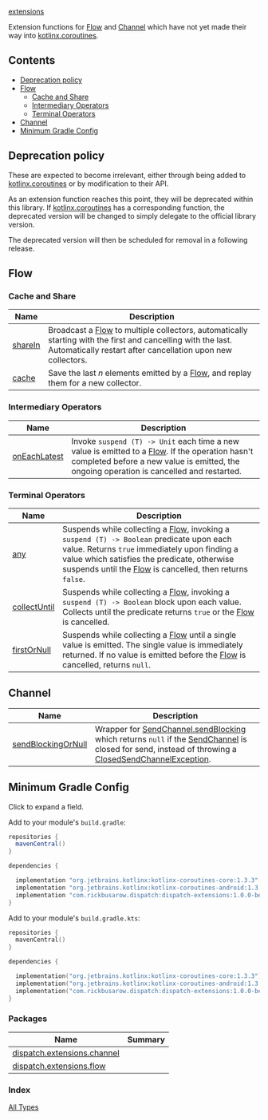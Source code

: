 [extensions](./index.md)

Extension functions for [Flow](https://kotlin.github.io/kotlinx.coroutines/kotlinx-coroutines-core/kotlinx.coroutines.flow/-flow/index.html) and [Channel](https://kotlin.github.io/kotlinx.coroutines/kotlinx-coroutines-core/kotlinx.coroutines.channels/-channel/) which have not yet made their way into [kotlinx.coroutines](https://kotlin.github.io/kotlinx.coroutines/).

## Contents

* [Deprecation policy](#deprecation-policy)
* [Flow](#flow)
  * [Cache and Share](#cache-and-share)
  * [Intermediary Operators](#intermediary-operators)
  * [Terminal Operators](#terminal-operators)
* [Channel](#channel)
* [Minimum Gradle Config](#minimum-gradle-config)

## Deprecation policy

These are expected to become irrelevant, either through being added to [kotlinx.coroutines](https://kotlin.github.io/kotlinx.coroutines/)
or by modification to their API.

As an extension function reaches this point, they will be deprecated within this library.  If [kotlinx.coroutines](https://kotlin.github.io/kotlinx.coroutines/) has
a corresponding function, the deprecated version will be changed to simply delegate to the official library version.

The deprecated version will then be scheduled for removal in a following release.

## Flow

### Cache and Share

| **Name**            | **Description**            |
| ------------------- | -----------------------    |
| [shareIn](https://rbusarow.github.io/Dispatch/extensions//dispatch.extensions.flow/kotlinx.coroutines.flow.-flow/share-in.html)           | Broadcast a [Flow](https://kotlin.github.io/kotlinx.coroutines/kotlinx-coroutines-core/kotlinx.coroutines.flow/-flow/index.html) to multiple collectors, automatically starting with the first and cancelling with the last.  Automatically restart after cancellation upon new collectors.
| [cache](https://rbusarow.github.io/Dispatch/extensions//dispatch.extensions.flow/kotlinx.coroutines.flow.-flow/cache.html)             | Save the last *n* elements emitted by a [Flow](https://kotlin.github.io/kotlinx.coroutines/kotlinx-coroutines-core/kotlinx.coroutines.flow/-flow/index.html), and replay them for a new collector.

### Intermediary Operators

| **Name**            | **Description**            |
| ------------------- | -----------------------    |
| [onEachLatest](https://rbusarow.github.io/Dispatch/extensions//dispatch.extensions.flow/kotlinx.coroutines.flow.-flow/on-each-latest.html)      | Invoke `suspend (T) -> Unit` each time a new value is emitted to a [Flow](https://kotlin.github.io/kotlinx.coroutines/kotlinx-coroutines-core/kotlinx.coroutines.flow/-flow/index.html).  If the operation hasn't completed before a new value is emitted, the ongoing operation is cancelled and restarted.

### Terminal Operators

| **Name**            | **Description**            |
| ------------------- | -----------------------    |
| [any](https://rbusarow.github.io/Dispatch/extensions//dispatch.extensions.flow/kotlinx.coroutines.flow.-flow/any.html)               | Suspends while collecting a [Flow](https://kotlin.github.io/kotlinx.coroutines/kotlinx-coroutines-core/kotlinx.coroutines.flow/-flow/index.html), invoking a `suspend (T) -> Boolean` predicate upon each value.  Returns `true` immediately upon finding a value which satisfies the predicate, otherwise suspends until the [Flow](https://kotlin.github.io/kotlinx.coroutines/kotlinx-coroutines-core/kotlinx.coroutines.flow/-flow/index.html) is cancelled, then returns `false`.
| [collectUntil](https://rbusarow.github.io/Dispatch/extensions//dispatch.extensions.flow/kotlinx.coroutines.flow.-flow/collect-until.html)      | Suspends while collecting a [Flow](https://kotlin.github.io/kotlinx.coroutines/kotlinx-coroutines-core/kotlinx.coroutines.flow/-flow/index.html), invoking a `suspend (T) -> Boolean` block upon each value.  Collects until the predicate returns `true` or the [Flow](https://kotlin.github.io/kotlinx.coroutines/kotlinx-coroutines-core/kotlinx.coroutines.flow/-flow/index.html) is cancelled.
| [firstOrNull](https://rbusarow.github.io/Dispatch/extensions//dispatch.extensions.flow/kotlinx.coroutines.flow.-flow/first-or-null.html)       | Suspends while collecting a [Flow](https://kotlin.github.io/kotlinx.coroutines/kotlinx-coroutines-core/kotlinx.coroutines.flow/-flow/index.html) until a single value is emitted.  The single value is immediately returned.  If no value is emitted before the [Flow](https://kotlin.github.io/kotlinx.coroutines/kotlinx-coroutines-core/kotlinx.coroutines.flow/-flow/index.html) is cancelled, returns `null`.

## Channel

| **Name**             | **Description**            |
| -------------------- | -----------------------    |
| [sendBlockingOrNull](https://rbusarow.github.io/Dispatch/extensions//dispatch.extensions.channel/kotlinx.coroutines.channels.-send-channel/send-blocking-or-null.html) | Wrapper for [SendChannel.sendBlocking](https://kotlin.github.io/kotlinx.coroutines/kotlinx-coroutines-core/kotlinx.coroutines.channels/send-blocking.html) which returns `null` if the [SendChannel](https://kotlin.github.io/kotlinx.coroutines/kotlinx-coroutines-core/kotlinx.coroutines.channels/-send-channel/index.html) is closed for send, instead of throwing a [ClosedSendChannelException](https://kotlin.github.io/kotlinx.coroutines/kotlinx-coroutines-core/kotlinx.coroutines.channels/-closed-send-channel-exception/index.html).

## Minimum Gradle Config

Click to expand a field.

Add to your module's `build.gradle`:

``` groovy
repositories {
  mavenCentral()
}

dependencies {

  implementation "org.jetbrains.kotlinx:kotlinx-coroutines-core:1.3.3"
  implementation "org.jetbrains.kotlinx:kotlinx-coroutines-android:1.3.3"
  implementation "com.rickbusarow.dispatch:dispatch-extensions:1.0.0-beta03"
}
```

Add to your module's `build.gradle.kts`:

``` kotlin
repositories {
  mavenCentral()
}

dependencies {

  implementation("org.jetbrains.kotlinx:kotlinx-coroutines-core:1.3.3")
  implementation("org.jetbrains.kotlinx:kotlinx-coroutines-android:1.3.3")
  implementation("com.rickbusarow.dispatch:dispatch-extensions:1.0.0-beta03")
}
```

### Packages

| Name | Summary |
|---|---|
| [dispatch.extensions.channel](dispatch.extensions.channel/index.md) |  |
| [dispatch.extensions.flow](dispatch.extensions.flow/index.md) |  |

### Index

[All Types](alltypes/index.md)